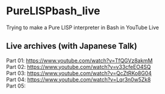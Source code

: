 # PureLISPbash_live
Trying to make a Pure LISP interpreter in Bash in YouTube Live

## Live archives (with Japanese Talk)
Part 01: https://www.youtube.com/watch?v=TfQGVz8akmM  
Part 02: https://www.youtube.com/watch?v=v33cfeEO4SQ  
Part 03: https://www.youtube.com/watch?v=QcZtRKo8G04  
Part 04: https://www.youtube.com/watch?v=Lqr3n0w5Zk8  
Part 05: 

